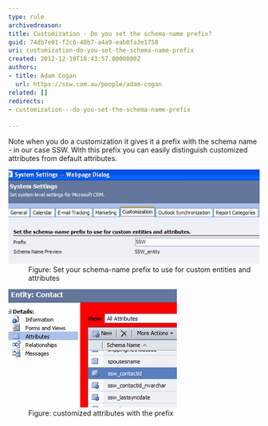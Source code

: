 ```yaml
---
type: rule
archivedreason: 
title: Customization - Do you set the schema-name prefix?
guid: 74db7e01-f2c6-40b7-a4a9-eab0fa3e1758
uri: customization-do-you-set-the-schema-name-prefix
created: 2012-12-10T18:43:57.0000000Z
authors:
- title: Adam Cogan
  url: https://ssw.com.au/people/adam-cogan
related: []
redirects:
- customization---do-you-set-the-schema-name-prefix

---
```


Note when you do a customization it gives it a prefix with the schema name - in           our case SSW. With this prefix you can easily distinguish customized attributes           from default attributes.

<!--endintro-->
<dl class="image">          <dt>
            <img alt="Set your schema-name prefix to use for custom entities and attributes" src="CRM_PrefixSetting.jpg"></dt>
          <dd>
            Figure: Set your schema-name prefix to use for custom entities and attributes</dd>
        </dl><dl class="image">          <dt>
            <img alt="customized attributes with the prefix" src="CRM_Prefix.jpg"></dt>
          <dd>
            Figure: customized attributes with the prefix</dd>
        </dl>
